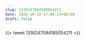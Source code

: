 ```yaml
---
slug: 1318247094185054211
date: 2020-10-19 17:46:13+00:00
draft: false
---
```


{{< tweet 1318247094185054211 >}}

